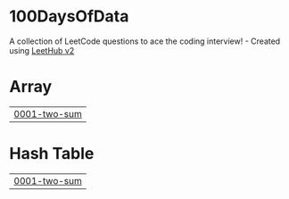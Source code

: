 # 100DaysOfData
A collection of LeetCode questions to ace the coding interview! - Created using [LeetHub v2](https://github.com/arunbhardwaj/LeetHub-2.0)


# Array
|  |
| ------- |
| [0001-two-sum](https://github.com/last-faang/100DaysOfData/tree/master/0001-two-sum) |
# Hash Table
|  |
| ------- |
| [0001-two-sum](https://github.com/last-faang/100DaysOfData/tree/master/0001-two-sum) |